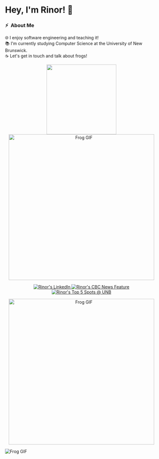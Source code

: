 # Hey, I'm Rinor! 👋

### ⚡ &nbsp;About Me

🌐 I enjoy software engineering and teaching it!\
📚 I'm currently studying Computer Science at the University of New Brunswick.\
☕ Let's get in touch and talk about frogs!

<p align="center">
  <img height="230em" src="https://github-readme-stats.vercel.app/api/top-langs/?username=rkomoran&theme=tokyonight&hide_border=true"/>
    <a href="https://giphy.com/gifs/frog-ribbit-froggie-lyqTO244WjFE1JlXts" target="_blank">
    <img src="https://media.giphy.com/media/lyqTO244WjFE1JlXts/giphy.gif" alt="Frog GIF" width="480"/>
</p>

<p align="center">
  <a href="https://www.linkedin.com/in/rinorkomorani/" target="_blank"> 
    <img src="https://img.shields.io/badge/-rinorkomorani-0077B5?style=for-the-badge&amp;logo=Linkedin&amp;logoColor=white" alt="Rinor's LinkedIn">
  </a>
  <a href="https://www.cbc.ca/news/canada/new-brunsw" target="_blank">
    <img src="https://img.shields.io/badge/-CBC News Feature-0056A0?style=for-the-badge&amp;logo=cbc&amp;logoColor=white" alt="Rinor's CBC News Feature">
  </a>
  <a href="https://www.youtube.com/watch?v=azzU6Uc-E3g" target="_blank">
    <img src="https://img.shields.io/badge/-Top 5 Spots @ UNB-FF0000?style=for-the-badge&amp;logo=youtube&amp;logoColor=white" alt="Rinor's Top 5 Spots @ UNB">
  </a>
</p>

<p align="center">
  <a href="https://giphy.com/gifs/frog-ribbit-froggie-lyqTO244WjFE1JlXts" target="_blank">
    <img src="https://media.giphy.com/media/lyqTO244WjFE1JlXts/giphy.gif" alt="Frog GIF" width="480"/>
  </a>
</p>

![Frog GIF](https://media.giphy.com/media/lyqTO244WjFE1JlXts/giphy.gif)

